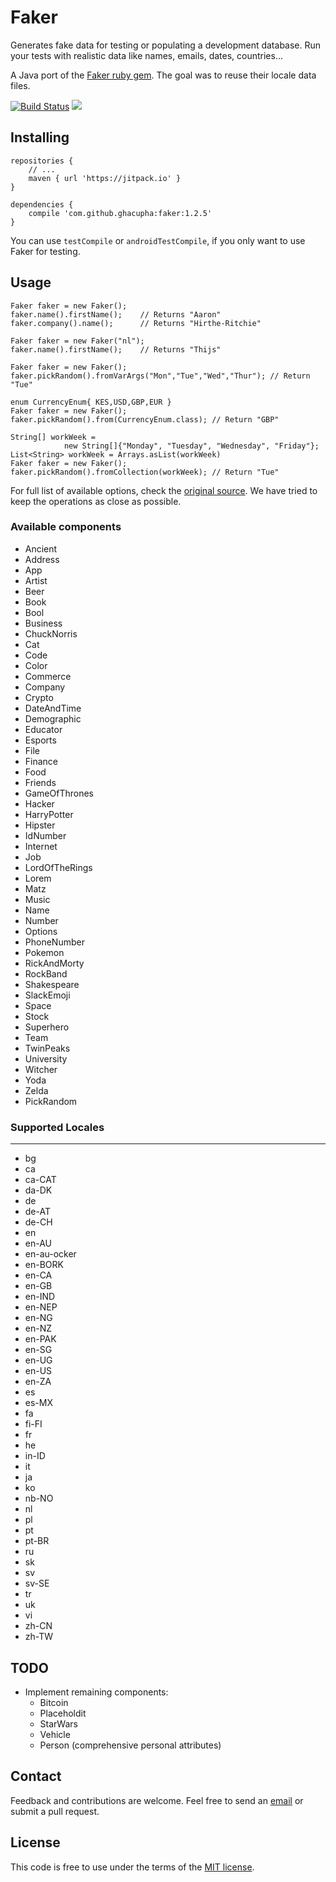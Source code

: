 # Faker

Generates fake data for testing or populating a development database.
Run your tests with realistic data like names, emails, dates, countries...

A Java port of the [Faker ruby gem](https://github.com/stympy/faker/).
The goal was to reuse their locale data files.

[![Build Status](https://travis-ci.org/ghacupha/java-faker.svg?branch=master)](https://travis-ci.org/ghacupha/java-faker)
[![](https://jitpack.io/v/ghacupha/java-faker.svg)](https://jitpack.io/#ghacupha/java-faker)

## Installing

    repositories {
        // ...
        maven { url 'https://jitpack.io' }
    }

    dependencies {
        compile 'com.github.ghacupha:faker:1.2.5'
    }

You can use ```testCompile``` or ```androidTestCompile```, if you only want to use Faker for testing.

## Usage

    Faker faker = new Faker();
    faker.name().firstName();    // Returns "Aaron"
    faker.company().name();      // Returns "Hirthe-Ritchie"

    Faker faker = new Faker("nl");
    faker.name().firstName();    // Returns "Thijs"

    Faker faker = new Faker();
    faker.pickRandom().fromVarArgs("Mon","Tue","Wed","Thur"); // Return "Tue"

    enum CurrencyEnum{ KES,USD,GBP,EUR }
    Faker faker = new Faker();
    faker.pickRandom().from(CurrencyEnum.class); // Return "GBP"

    String[] workWeek =
                new String[]{"Monday", "Tuesday", "Wednesday", "Friday"};
    List<String> workWeek = Arrays.asList(workWeek)
    Faker faker = new Faker();
    faker.pickRandom().fromCollection(workWeek); // Return "Tue"

For full list of available options, check the [original source](https://github.com/stympy/faker/blob/master/README.md).
We have tried to keep the operations as close as possible.

### Available components

- Ancient
- Address
- App
- Artist
- Beer
- Book
- Bool
- Business
- ChuckNorris
- Cat
- Code
- Color
- Commerce
- Company
- Crypto
- DateAndTime
- Demographic
- Educator
- Esports
- File
- Finance
- Food
- Friends
- GameOfThrones
- Hacker
- HarryPotter
- Hipster
- IdNumber
- Internet
- Job
- LordOfTheRings
- Lorem
- Matz
- Music
- Name
- Number
- Options
- PhoneNumber
- Pokemon
- RickAndMorty
- RockBand
- Shakespeare
- SlackEmoji
- Space
- Stock
- Superhero
- Team
- TwinPeaks
- University
- Witcher
- Yoda
- Zelda
- PickRandom

### Supported Locales
-----
- bg
- ca
- ca-CAT
- da-DK
- de
- de-AT
- de-CH
- en
- en-AU
- en-au-ocker
- en-BORK
- en-CA
- en-GB
- en-IND
- en-NEP
- en-NG
- en-NZ
- en-PAK
- en-SG
- en-UG
- en-US
- en-ZA
- es
- es-MX
- fa
- fi-FI
- fr
- he
- in-ID
- it
- ja
- ko
- nb-NO
- nl
- pl
- pt
- pt-BR
- ru
- sk
- sv
- sv-SE
- tr
- uk
- vi
- zh-CN
- zh-TW

## TODO

 - Implement remaining components:
   - Bitcoin
   - Placeholdit
   - StarWars
   - Vehicle
   - Person (comprehensive personal attributes)

## Contact

Feedback and contributions are welcome.
Feel free to send an [email](mailto:mailnjeru@gmail.com) or submit a pull request.

## License

This code is free to use under the terms of the [MIT license](http://opensource.org/licenses/MIT).
